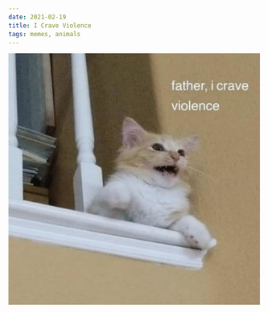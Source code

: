 ```yaml
---
date: 2021-02-19
title: I Crave Violence
tags: memes, animals
---
```


![violentcat.png](https://raw.githubusercontent.com/muneer78/muneer78.github.io/master/images/violentcat.png)
